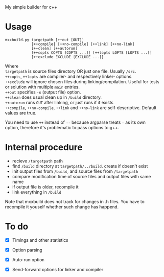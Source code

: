 My simple builder for c++

# Usage
    mxxbuild.py targetpath [++out [OUT]] 
                [++compile] [++no-compile] [++link] [++no-link] 
                [++clean] [++autorun] 
                [++copts COPTS [COPTS ...]] [++lopts LOPTS [LOPTS ...]]
                [++exclude EXCLUDE [EXCLUDE ...]] 

Where  
`targetpath` is source files directory OR just one file. Usually `/src`.  
`++copts`, `++lopts` are compiler- and respectively linker- options.  
`++exclude` will ignore chosen files during linking/compilation. Useful for tests or solution with multiple `main` entries.  
`++out` specifies `-o` (output file) option.  
`++clean` does usual clean up in `/build` directory.  
`++autorun` runs `OUT` after linking, or just runs if it exists.  
`++compile`, `++no-compile`, `++link` and `++no-link` are self-descriptive. Default values are true.  

You need to use `++` instead of `--` because argparse treats `-` as its own option, therefore it's problematic to pass options to g++.

# Internal procedure
- recieve `/targetpath` path
- find `/build` directory at `targetpath/../build`. create if doesn't exist
- init output files from `/build`, and source files from `/targetpath`
- compare modification time of source files and output files with same name
- if output file is older, recompile it
- link everything in `/build`

Note that mxxbuild does not track for changes in .h files. You have to recompile it youself whether such change has happend.  

# To do
- [X] Timings and other statistics
- [X] Option parsing
- [X] Auto-run option
- [X] Send-forward options for linker and compiler

